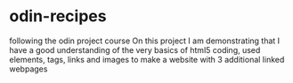 # odin-recipes
following the odin project course
On this project I am demonstrating that I have a good understanding of the very basics
of html5 coding, used elements, tags, links and images to make a website with 3 additional
linked webpages